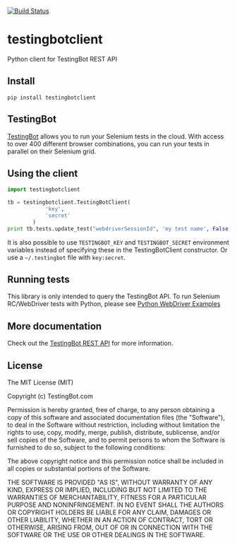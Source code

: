 [![Build Status](https://travis-ci.org/testingbot/testingbotclient.svg?branch=master)](https://travis-ci.org/testingbot/testingbotclient)

# testingbotclient

Python client for TestingBot REST API

## Install

```shell
pip install testingbotclient
```

## TestingBot
[TestingBot](https://testingbot.com/) allows you to run your Selenium tests in the cloud.
With access to over 400 different browser combinations, you can run your tests in parallel on their Selenium grid.

## Using the client

```python
import testingbotclient

tb = testingbotclient.TestingBotClient(
            'key',
            'secret'
        )
print tb.tests.update_test("webdriverSessionId", 'my test name', False, 'test failure error')
```

It is also possible to use `TESTINGBOT_KEY` and `TESTINGBOT_SECRET` environment variables instead of specifying these in the TestingBotClient constructor. Or use a `~/.testingbot` file with `key:secret`.

## Running tests

This library is only intended to query the TestingBot API.
To run Selenium RC/WebDriver tests with Python, please see [Python WebDriver Examples](http://testingbot.com/support/getting-started/python.html)


## More documentation

Check out the [TestingBot REST API](https://testingbot.com/support/api) for more information.

## License

The MIT License (MIT)

Copyright (c) TestingBot.com

Permission is hereby granted, free of charge, to any person obtaining a copy
of this software and associated documentation files (the "Software"), to deal
in the Software without restriction, including without limitation the rights
to use, copy, modify, merge, publish, distribute, sublicense, and/or sell
copies of the Software, and to permit persons to whom the Software is
furnished to do so, subject to the following conditions:

The above copyright notice and this permission notice shall be included in
all copies or substantial portions of the Software.

THE SOFTWARE IS PROVIDED "AS IS", WITHOUT WARRANTY OF ANY KIND, EXPRESS OR
IMPLIED, INCLUDING BUT NOT LIMITED TO THE WARRANTIES OF MERCHANTABILITY,
FITNESS FOR A PARTICULAR PURPOSE AND NONINFRINGEMENT. IN NO EVENT SHALL THE
AUTHORS OR COPYRIGHT HOLDERS BE LIABLE FOR ANY CLAIM, DAMAGES OR OTHER
LIABILITY, WHETHER IN AN ACTION OF CONTRACT, TORT OR OTHERWISE, ARISING FROM,
OUT OF OR IN CONNECTION WITH THE SOFTWARE OR THE USE OR OTHER DEALINGS IN
THE SOFTWARE.
